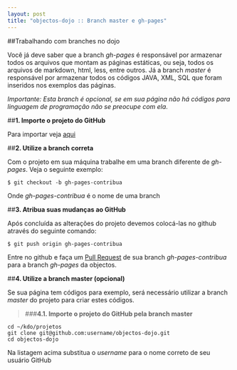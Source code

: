 ```yaml
---
layout: post
title: "objectos-dojo :: Branch master e gh-pages"
---
```


##Trabalhando com branches no dojo

Você já deve saber que a branch _gh-pages_ é responsável por armazenar todos os arquivos que montam as 
páginas estáticas, ou seja, todos os arquivos de markdown, html, less, entre outros. 
Já a branch _master_ é responsável por armazenar todos os códigos JAVA, XML, SQL que foram inseridos 
nos exemplos das páginas.

_Importante: Esta branch é opcional, se em sua página não há códigos para linguagem de programação
não se preocupe com ela_.

##__1. Importe o projeto do GitHub__

Para importar veja [aqui](http://dojo.objectos.com.br/contribua/00-importar.html)

##__2. Utilize a branch correta__

Com o projeto em sua máquina trabalhe em uma branch diferente de _gh-pages_. Veja o seguinte exemplo:

	$ git checkout -b gh-pages-contribua
	
Onde _gh-pages-contribua_ é o nome de uma branch

##__3. Atribua suas mudanças ao GitHub__

Após concluída as alterações do projeto devemos colocá-las no github através do seguinte comando:

	$ git push origin gh-pages-contribua
	
Entre no github e faça um [Pull Request](http://help.github.com/send-pull-requests/) de sua branch _gh-pages-contribua_ para a branch _gh-pages_
da objectos.

##__4. Utilize a branch master (opcional)__

Se sua página tem códigos para exemplo, será necessário utilizar a branch _master_ do projeto para 
criar estes códigos.
> ###__4.1. Importe o projeto do GitHub pela branch master__

	cd ~/kdo/projetos
	git clone git@github.com:username/objectos-dojo.git
	cd objectos-dojo

Na listagem acima substitua o _username_ para o nome correto de seu usuário GitHub
